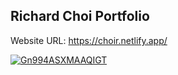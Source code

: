 ## Richard Choi Portfolio

Website URL:
https://choir.netlify.app/

<a href = "https://choir.netlify.app/">


![Gn994ASXMAAQIGT](https://github.com/user-attachments/assets/6fa83f13-c1a3-4eca-b43f-a0c8578d1f2c)
</a>
